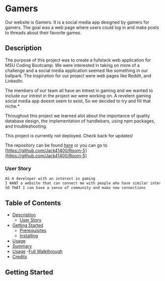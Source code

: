 # Gamers

Our website is Gamers. It is a social media app designed by gamers for gamers. The goal was a web page where users could log in and make posts to threads about their favorite games.

## Description

The purpose of this project was to create a fullstack web application for MSU Coding Bootcamp. We were interested in taking on more of a challenge and a social media application seemed like something in our ballpark. The inspiration for our project were web pages like Reddit, and LinkedIn.

The members of our team all have an intrest in gaming and we wanted to include our intrest in the project we were working on. A revelent gaming social media app doesnt seem to exist, So we decided to try and fill that niche.*

Throughout this project we learned alot about the importance of quality database design, the implementation of handlebars, using npm packages, and troubleshooting.

This project is currently not deployed. Check back for updates!

The repository can be found [here](https://github.com/Jack41400/Room-5.git) or you can go to [https://github.com/Jack41400/Room-5](https://github.com/Jack41400/Room-5)

### User Story
``` md
AS A developer with an interest in gaming
I WANT a website that can connect me with people who have similar interests
SO THAT I can have a sense of community and make new connections
```

## Table of Contents

* [Description](#description)
    - [User Story](#user-story)
* [Getting Started](#getting-started)
    - [Prerequisites](#prerequisites)
    - [Installing](#installing)
* [Usage](#usage)
* [Summary](#summary)
* [Usage](#usage)
    -[Full Walkthrough](#full-walkthrough)
* [Credits](#credits)


## Getting Started

